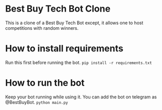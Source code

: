 # Best Buy Tech Bot Clone
This is a clone of a Best Buy Tech Bot except, it allows one to host competitions with random winners.

# How to install requirements
Run this first before running the bot.
`pip install -r requirements.txt`

# How to run the bot
Keep your bot running while using it. You can add the bot on telegram as @BestBuyBot.
`python main.py`